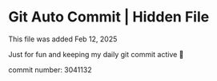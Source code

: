 # Git Auto Commit | Hidden File

This file was added Feb 12, 2025

Just for fun and keeping my daily git commit active 🤪

commit number: 3041132
